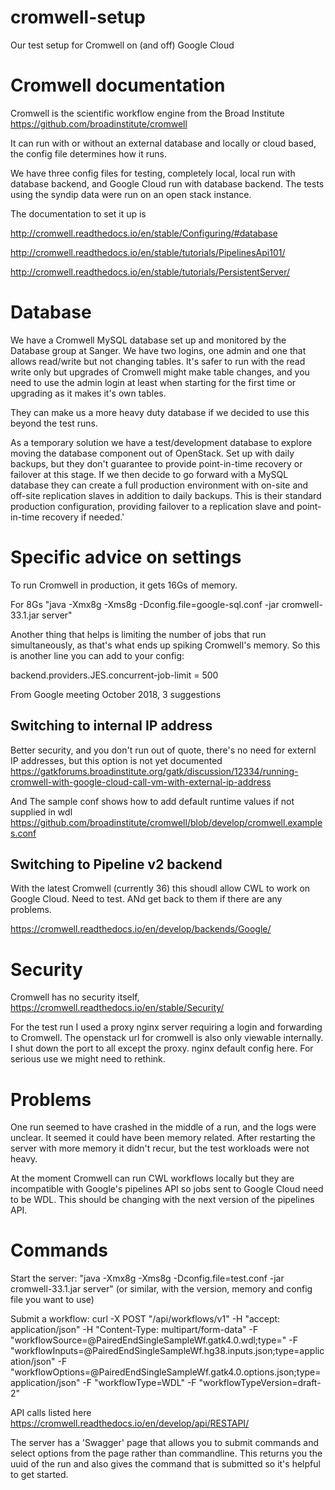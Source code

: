 # cromwell-setup
Our test setup for Cromwell on (and off) Google Cloud

# Cromwell documentation
Cromwell is the scientific workflow engine from the Broad Institute https://github.com/broadinstitute/cromwell

It can run with or without an external database and locally or cloud based, the config file determines how it runs.

We have three config files for testing, completely local, local run with database backend, and Google Cloud run with database backend. The tests using the syndip data were run on an open stack instance.

The documentation to set it up is

http://cromwell.readthedocs.io/en/stable/Configuring/#database

http://cromwell.readthedocs.io/en/stable/tutorials/PipelinesApi101/

http://cromwell.readthedocs.io/en/stable/tutorials/PersistentServer/

# Database

We have a Cromwell MySQL database set up and monitored by the Database group at Sanger. We have two logins, one admin and one that allows read/write but not changing tables. It's safer to run with the read write only but upgrades of Cromwell might make table changes, and you need to use the admin login at least when starting for the first time or upgrading as it makes it's own tables.

They can make us a more heavy duty database if we decided to use this beyond the test runs. 

As a temporary solution we have a test/development database to explore moving the database component out of OpenStack.  Set up with daily backups, but they don't guarantee to provide point-in-time recovery or failover at this stage.  If we then decide to go forward with a MySQL database they can create a full production environment with on-site and off-site replication slaves in addition to daily backups.  This is their standard production configuration, providing failover to a replication slave and point-in-time recovery if needed.'

# Specific advice on settings

To run Cromwell in production, it gets 16Gs of memory. 

For 8Gs "java -Xmx8g -Xms8g  -Dconfig.file=google-sql.conf -jar cromwell-33.1.jar server"

Another thing that helps is limiting the number of jobs that run simultaneously, as that's what ends up spiking Cromwell's memory. So this is another line you can add to your config:

backend.providers.JES.concurrent-job-limit = 500

From Google meeting October 2018, 3 suggestions

## Switching to internal IP address
Better security, and you don't run out of quote, there's no need for externl IP addresses, but this option is not yet documented 
https://gatkforums.broadinstitute.org/gatk/discussion/12334/running-cromwell-with-google-cloud-call-vm-with-external-ip-address

And
The sample conf shows how to add default runtime values if not supplied in wdl
https://github.com/broadinstitute/cromwell/blob/develop/cromwell.examples.conf

## Switching to Pipeline v2 backend
With the latest Cromwell (currently 36) this shoudl allow CWL to work on Google Cloud. Need to test. ANd get back to them if there are any problems.

https://cromwell.readthedocs.io/en/develop/backends/Google/



# Security

Cromwell has no security itself, https://cromwell.readthedocs.io/en/stable/Security/

For the test run I used a proxy nginx server requiring a login and forwarding to Cromwell. 
The openstack url for cromwell is also only viewable internally. 
I shut down the port to all except the proxy. nginx default config here. For serious use we might need to rethink.

# Problems

One run seemed to have crashed in the middle of a run, and the logs were unclear. It seemed it could have been memory related. After restarting the server with more memory it didn't recur, but the test workloads were not heavy.

At the moment Cromwell can run CWL workflows locally but they are incompatible with Google's pipelines API so jobs sent to Google Cloud need to be WDL. This should be changing with the next version of the pipelines API. 

# Commands

Start the server:
"java -Xmx8g -Xms8g  -Dconfig.file=test.conf -jar cromwell-33.1.jar server" (or similar, with the version, memory and config file you want to use)

Submit a workflow: 
 curl -X POST "<ip address>/api/workflows/v1" -H  "accept: application/json" -H  "Content-Type: multipart/form-data" -F "workflowSource=@PairedEndSingleSampleWf.gatk4.0.wdl;type=" -F "workflowInputs=@PairedEndSingleSampleWf.hg38.inputs.json;type=application/json" -F "workflowOptions=@PairedEndSingleSampleWf.gatk4.0.options.json;type=application/json" -F "workflowType=WDL" -F "workflowTypeVersion=draft-2"
  
 API calls listed here https://cromwell.readthedocs.io/en/develop/api/RESTAPI/
 
 The server has a 'Swagger' page that allows you to submit commands and select options from the page rather than commandline. This returns you the uuid of the run and also gives the command that is submitted so it's helpful to get started.




